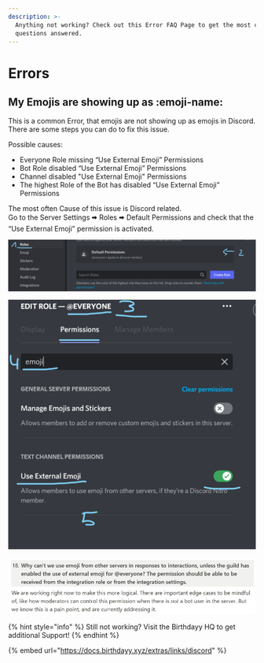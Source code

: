 ```yaml
---
description: >-
  Anything not working? Check out this Error FAQ Page to get the most common
  questions answered.
---
```


# Errors

## My Emojis are showing up as :emoji-name:

This is a common Error, that emojis are not showing up as emojis in Discord. There are some steps you can do to fix this issue.

Possible causes:

* Everyone Role missing “Use External Emoji” Permissions
* Bot Role disabled “Use External Emoji” Permissions
* Channel disabled "Use External Emoji" Permissions
* The highest Role of the Bot has disabled “Use External Emoji” Permissions

The most often Cause of this issue is Discord related.\
Go to the Server Settings 🠮 Roles 🠮 Default Permissions and check that the “Use External Emoji” permission is activated.

![](../.gitbook/assets/Step1FixEmojiBug.png)

![](../.gitbook/assets/Step345FixEmojiBug.png)

![Discord's statement to this Bug](../.gitbook/assets/DiscordStatementEmoji.png)

{% hint style="info" %}
Still not working? Visit the Birthdayy HQ to get additional Support!
{% endhint %}

{% embed url="https://docs.birthdayy.xyz/extras/links/discord" %}
